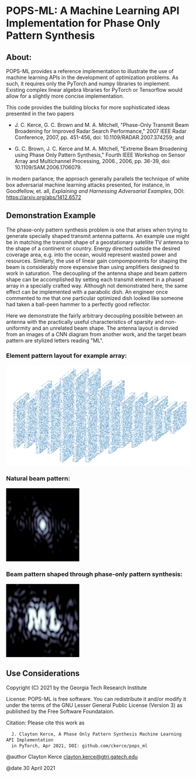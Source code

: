# POPS-ML:  A Machine Learning API Implementation for Phase Only Pattern Synthesis

## About: 

POPS-ML provides a reference implementation to illustrate the use of
machine learning APIs in the development of optimization problems.  As such,
it requires only the PyTorch and numpy libraries to implement.  Existing complex
linear algebra libraries for PyTorch or Tensorflow would allow for a slightly 
more concise implementation.

This code provides the building blocks for more sophisticated ideas presented in the two papers

- J. C. Kerce, G. C. Brown and M. A. Mitchell, "Phase-Only Transmit Beam Broadening for Improved Radar Search Performance," 2007 IEEE Radar Conference, 2007, pp. 451-456, doi: 10.1109/RADAR.2007.374259; and

- G. C. Brown, J. C. Kerce and M. A. Mitchell, "Extreme Beam Broadening using Phase Only Pattern Synthesis," Fourth IEEE Workshop on Sensor Array and Multichannel Processing, 2006., 2006, pp. 36-39, doi: 10.1109/SAM.2006.1706079.

In modern parlance, the approach generally parallels the technique of white box adversarial machine learning attacks presented, for instance, in Goodfellow, et. all, *Explaining and Harnessing Adversarial Examples*, DOI: https://arxiv.org/abs/1412.6572

## Demonstration Example

The phase-only pattern synthesis problem is one that arises when trying to generate specially shaped transmit antenna patterns.  An example use might be in matching the transmit shape of a geostationary satellite TV antenna to the shape of a continent or country.  Energy directed outside the desired coverage area, e.g. into the ocean, would represent wasted power and resources.  Similarly, the use of linear gain compomponents for shaping the beam is considerably more expensive than using amplifiers designed to work in saturation.  The decoupling of the antenna shape and beam pattern shape can be accomplished by setting each transmit element in a phased array in a specially crafted way.  Although not demonstrated here, the same effect can be implemented with a parabolic dish.  An engineer once commented to me that one particular optimized dish looked like someone had taken a ball-peen hammer to a perfectly good reflector.

Here we demonstrate the fairly arbitrary decoupling possible between an antenna with the practically useful characteristics of sparsity and non-uniformity and an unrelated beam shape.  The antenna layout is dervied from an images of a CNN diagram from another work, and the target beam pattern are stylized letters reading "ML".  
### Element pattern layout for example array:
![Sparse array layout patterned on a CNN image](./images/array_element_positions.png)

### Natural beam pattern:
![Natural Pattern](./images/array_baseline.png)       

### Beam pattern shaped through phase-only pattern synthesis:
![Shaped Pattern](./images/array_shaped.png)

## Use Considerations 
Copyright (C) 2021 by the Georgia Tech Research Institute

License:  POPS-ML is free software.  You can redistribute it and/or modify it 
under the terms of the GNU Lesser General Public License (Version 3) as published by the
Free Software Foundataion.

Citation: Please cite this work as

      J. Clayton Kerce, A Phase Only Pattern Synthesis Machine Learning API Implementation 
      in PyTorch, Apr 2021, DOI: github.com/ckerce/pops_ml


@author Clayton Kerce <clayton.kerce@gtri.gatech.edu>

@date   30 April 2021

